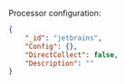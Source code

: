 Processor configuration:
```json
{
    "_id": "jetbrains",
    "Config": {},
    "DirectCollect": false,
    "Description": ""
}
```
